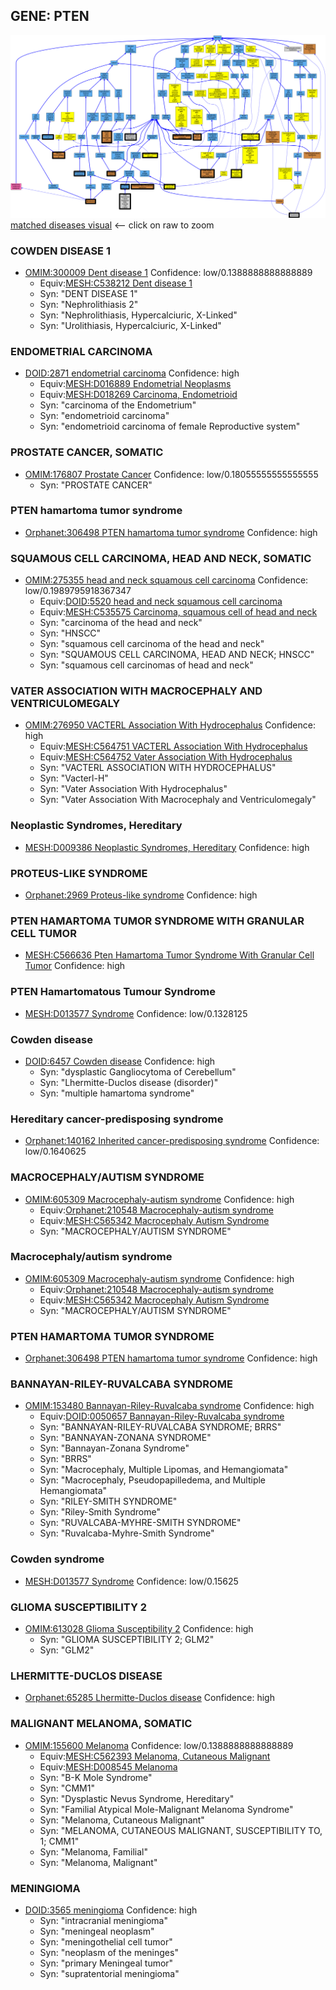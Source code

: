 
## GENE: PTEN

![image](PTEN.png)
[matched diseases visual](PTEN.png)  <-- click on raw to zoom


### COWDEN DISEASE 1
 * [OMIM:300009 Dent disease 1](http://beta.monarchinitiative.org/disease/OMIM:300009) Confidence: low/0.1388888888888889
    * Equiv:[MESH:C538212 Dent disease 1](http://beta.monarchinitiative.org/disease/MESH:C538212)
    * Syn: "DENT DISEASE 1"
    * Syn: "Nephrolithiasis 2"
    * Syn: "Nephrolithiasis, Hypercalciuric, X-Linked"
    * Syn: "Urolithiasis, Hypercalciuric, X-Linked"

### ENDOMETRIAL CARCINOMA
 * [DOID:2871 endometrial carcinoma](http://beta.monarchinitiative.org/disease/DOID:2871) Confidence: high
    * Equiv:[MESH:D016889 Endometrial Neoplasms](http://beta.monarchinitiative.org/disease/MESH:D016889)
    * Equiv:[MESH:D018269 Carcinoma, Endometrioid](http://beta.monarchinitiative.org/disease/MESH:D018269)
    * Syn: "carcinoma of the Endometrium"
    * Syn: "endometrioid carcinoma"
    * Syn: "endometrioid carcinoma of female Reproductive system"

### PROSTATE CANCER, SOMATIC
 * [OMIM:176807 Prostate Cancer](http://beta.monarchinitiative.org/disease/OMIM:176807) Confidence: low/0.18055555555555555
    * Syn: "PROSTATE CANCER"

### PTEN hamartoma tumor syndrome
 * [Orphanet:306498 PTEN hamartoma tumor syndrome](http://beta.monarchinitiative.org/disease/Orphanet:306498) Confidence: high

### SQUAMOUS CELL CARCINOMA, HEAD AND NECK, SOMATIC
 * [OMIM:275355 head and neck squamous cell carcinoma](http://beta.monarchinitiative.org/disease/OMIM:275355) Confidence: low/0.1989795918367347
    * Equiv:[DOID:5520 head and neck squamous cell carcinoma](http://beta.monarchinitiative.org/disease/DOID:5520)
    * Equiv:[MESH:C535575 Carcinoma, squamous cell of head and neck](http://beta.monarchinitiative.org/disease/MESH:C535575)
    * Syn: "carcinoma of the head and neck"
    * Syn: "HNSCC"
    * Syn: "squamous cell carcinoma of the head and neck"
    * Syn: "SQUAMOUS CELL CARCINOMA, HEAD AND NECK; HNSCC"
    * Syn: "squamous cell carcinomas of head and neck"

### VATER ASSOCIATION WITH MACROCEPHALY AND VENTRICULOMEGALY
 * [OMIM:276950 VACTERL Association With Hydrocephalus](http://beta.monarchinitiative.org/disease/OMIM:276950) Confidence: high
    * Equiv:[MESH:C564751 VACTERL Association With Hydrocephalus](http://beta.monarchinitiative.org/disease/MESH:C564751)
    * Equiv:[MESH:C564752 Vater Association With Hydrocephalus](http://beta.monarchinitiative.org/disease/MESH:C564752)
    * Syn: "VACTERL ASSOCIATION WITH HYDROCEPHALUS"
    * Syn: "Vacterl-H"
    * Syn: "Vater Association With Hydrocephalus"
    * Syn: "Vater Association With Macrocephaly and Ventriculomegaly"

### Neoplastic Syndromes, Hereditary
 * [MESH:D009386 Neoplastic Syndromes, Hereditary](http://beta.monarchinitiative.org/disease/MESH:D009386) Confidence: high

### PROTEUS-LIKE SYNDROME
 * [Orphanet:2969 Proteus-like syndrome](http://beta.monarchinitiative.org/disease/Orphanet:2969) Confidence: high

### PTEN HAMARTOMA TUMOR SYNDROME WITH GRANULAR CELL TUMOR
 * [MESH:C566636 Pten Hamartoma Tumor Syndrome With Granular Cell Tumor](http://beta.monarchinitiative.org/disease/MESH:C566636) Confidence: high

### PTEN Hamartomatous Tumour Syndrome
 * [MESH:D013577 Syndrome](http://beta.monarchinitiative.org/disease/MESH:D013577) Confidence: low/0.1328125

### Cowden disease
 * [DOID:6457 Cowden disease](http://beta.monarchinitiative.org/disease/DOID:6457) Confidence: high
    * Syn: "dysplastic Gangliocytoma of Cerebellum"
    * Syn: "Lhermitte-Duclos disease (disorder)"
    * Syn: "multiple hamartoma syndrome"

### Hereditary cancer-predisposing syndrome
 * [Orphanet:140162 Inherited cancer-predisposing syndrome](http://beta.monarchinitiative.org/disease/Orphanet:140162) Confidence: low/0.1640625

### MACROCEPHALY/AUTISM SYNDROME
 * [OMIM:605309 Macrocephaly-autism syndrome](http://beta.monarchinitiative.org/disease/OMIM:605309) Confidence: high
    * Equiv:[Orphanet:210548 Macrocephaly-autism syndrome](http://beta.monarchinitiative.org/disease/Orphanet:210548)
    * Equiv:[MESH:C565342 Macrocephaly Autism Syndrome](http://beta.monarchinitiative.org/disease/MESH:C565342)
    * Syn: "MACROCEPHALY/AUTISM SYNDROME"

### Macrocephaly/autism syndrome
 * [OMIM:605309 Macrocephaly-autism syndrome](http://beta.monarchinitiative.org/disease/OMIM:605309) Confidence: high
    * Equiv:[Orphanet:210548 Macrocephaly-autism syndrome](http://beta.monarchinitiative.org/disease/Orphanet:210548)
    * Equiv:[MESH:C565342 Macrocephaly Autism Syndrome](http://beta.monarchinitiative.org/disease/MESH:C565342)
    * Syn: "MACROCEPHALY/AUTISM SYNDROME"

### PTEN HAMARTOMA TUMOR SYNDROME
 * [Orphanet:306498 PTEN hamartoma tumor syndrome](http://beta.monarchinitiative.org/disease/Orphanet:306498) Confidence: high

### BANNAYAN-RILEY-RUVALCABA SYNDROME
 * [OMIM:153480 Bannayan-Riley-Ruvalcaba syndrome](http://beta.monarchinitiative.org/disease/OMIM:153480) Confidence: high
    * Equiv:[DOID:0050657 Bannayan-Riley-Ruvalcaba syndrome](http://beta.monarchinitiative.org/disease/DOID:0050657)
    * Syn: "BANNAYAN-RILEY-RUVALCABA SYNDROME; BRRS"
    * Syn: "BANNAYAN-ZONANA SYNDROME"
    * Syn: "Bannayan-Zonana Syndrome"
    * Syn: "BRRS"
    * Syn: "Macrocephaly, Multiple Lipomas, and Hemangiomata"
    * Syn: "Macrocephaly, Pseudopapilledema, and Multiple Hemangiomata"
    * Syn: "RILEY-SMITH SYNDROME"
    * Syn: "Riley-Smith Syndrome"
    * Syn: "RUVALCABA-MYHRE-SMITH SYNDROME"
    * Syn: "Ruvalcaba-Myhre-Smith Syndrome"

### Cowden syndrome
 * [MESH:D013577 Syndrome](http://beta.monarchinitiative.org/disease/MESH:D013577) Confidence: low/0.15625

### GLIOMA SUSCEPTIBILITY 2
 * [OMIM:613028 Glioma Susceptibility 2](http://beta.monarchinitiative.org/disease/OMIM:613028) Confidence: high
    * Syn: "GLIOMA SUSCEPTIBILITY 2; GLM2"
    * Syn: "GLM2"

### LHERMITTE-DUCLOS DISEASE
 * [Orphanet:65285 Lhermitte-Duclos disease](http://beta.monarchinitiative.org/disease/Orphanet:65285) Confidence: high

### MALIGNANT MELANOMA, SOMATIC
 * [OMIM:155600 Melanoma](http://beta.monarchinitiative.org/disease/OMIM:155600) Confidence: low/0.1388888888888889
    * Equiv:[MESH:C562393 Melanoma, Cutaneous Malignant](http://beta.monarchinitiative.org/disease/MESH:C562393)
    * Equiv:[MESH:D008545 Melanoma](http://beta.monarchinitiative.org/disease/MESH:D008545)
    * Syn: "B-K Mole Syndrome"
    * Syn: "CMM1"
    * Syn: "Dysplastic Nevus Syndrome, Hereditary"
    * Syn: "Familial Atypical Mole-Malignant Melanoma Syndrome"
    * Syn: "Melanoma, Cutaneous Malignant"
    * Syn: "MELANOMA, CUTANEOUS MALIGNANT, SUSCEPTIBILITY TO, 1; CMM1"
    * Syn: "Melanoma, Familial"
    * Syn: "Melanoma, Malignant"

### MENINGIOMA
 * [DOID:3565 meningioma](http://beta.monarchinitiative.org/disease/DOID:3565) Confidence: high
    * Syn: "intracranial meningioma"
    * Syn: "meningeal neoplasm"
    * Syn: "meningothelial cell tumor"
    * Syn: "neoplasm of the meninges"
    * Syn: "primary Meningeal tumor"
    * Syn: "supratentorial meningioma"
